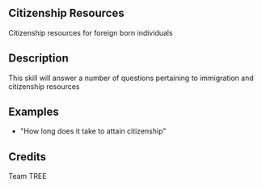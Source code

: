 ## Citizenship Resources
Citizenship resources for foreign born individuals

## Description
This skill will answer a number of questions pertaining to immigration and citizenship resources

## Examples
 - "How long does it take to attain citizenship"


## Credits
Team TREE


